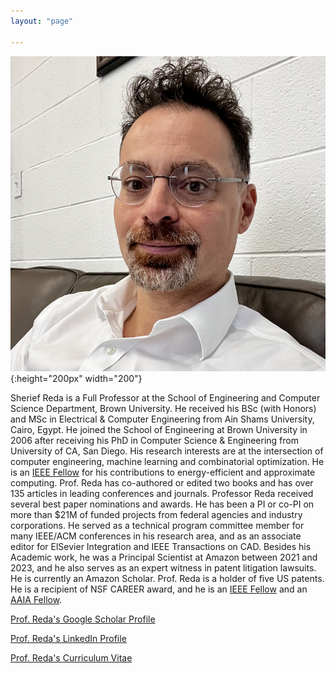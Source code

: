 ```yaml
---
layout: "page"

---
```




![](/members/sreda_mini.jpg){:height="200px" width="200"} 


Sherief Reda is a Full Professor at the School of Engineering and Computer Science Department, Brown University. He received his BSc (with Honors) and MSc in Electrical & Computer Engineering from Ain Shams University, Cairo, Egypt. He joined the School of Engineering at Brown University in 2006 after receiving his PhD in Computer Science & Engineering from University of CA, San Diego. His research interests are at the intersection of computer engineering, machine learning and combinatorial optimization. He is an [IEEE Fellow](https://www.computer.org/press-room/2022-news/ieee-computer-society-announces-2023-class-of-fellows) for his contributions to energy-efficient and approximate computing.   Prof. Reda has co-authored or edited two books and has over 135 articles in leading conferences and journals. Professor Reda received several best paper nominations and awards. He has been a PI or co-PI on more than $21M of funded projects from federal agencies and industry corporations.  He served as a technical program committee member for many IEEE/ACM conferences in his research area, and as an associate editor for ElSevier Integration and IEEE Transactions on CAD.  Besides his Academic work, he was a Principal Scientist at Amazon between 2021 and 2023, and he also serves as an expert witness in patent litigation lawsuits. He is currently an Amazon Scholar. Prof. Reda is a holder of five US patents. He is a recipient of NSF CAREER award, and he is an [IEEE Fellow](https://www.computer.org/press-room/2022-news/ieee-computer-society-announces-2023-class-of-fellows) and an [AAIA Fellow](https://aaia-ai.org/fellows?words=Sherief%20Reda). 

[Prof. Reda's Google Scholar Profile](https://scholar.google.com/citations?user=p69MQp4AAAAJ&hl=en&oi=ao)

[Prof. Reda's LinkedIn Profile](https://www.linkedin.com/in/sherief-reda-59a37218/) 

[Prof. Reda's Curriculum Vitae](https://vivo.brown.edu/docs/s/sreda_cv.pdf?dt=524816356)
